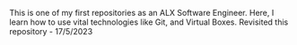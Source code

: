 This is one of my first repositories as an ALX Software Engineer. Here, I learn how to use vital technologies like Git, and Virtual Boxes.
Revisited this repository - 17/5/2023
